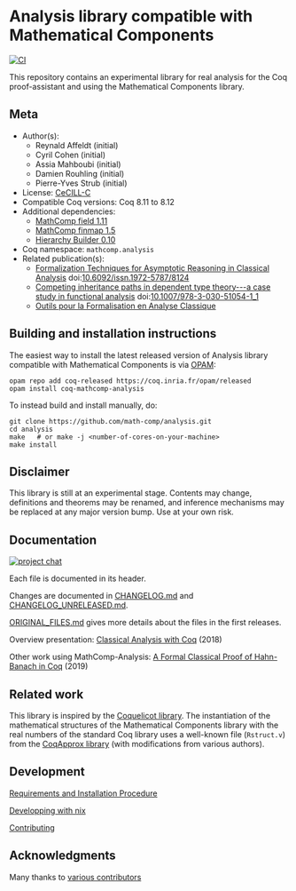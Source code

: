 # Analysis library compatible with Mathematical Components

[![CI][action-shield]][action-link]

[action-shield]: https://github.com/math-comp/analysis/workflows/CI/badge.svg?branch=master
[action-link]: https://github.com/math-comp/analysis/actions?query=workflow%3ACI




This repository contains an experimental library for real analysis for
the Coq proof-assistant and using the Mathematical Components library.

## Meta

- Author(s):
  - Reynald Affeldt (initial)
  - Cyril Cohen (initial)
  - Assia Mahboubi (initial)
  - Damien Rouhling (initial)
  - Pierre-Yves Strub (initial)
- License: [CeCILL-C](LICENSE)
- Compatible Coq versions: Coq 8.11 to 8.12
- Additional dependencies:
  - [MathComp field 1.11](https://math-comp.github.io)
  - [MathComp finmap 1.5](https://github.com/math-comp/finmap)
  - [Hierarchy Builder 0.10](https://github.com/math-comp/hierarchy-builder)
- Coq namespace: `mathcomp.analysis`
- Related publication(s):
  - [Formalization Techniques for Asymptotic Reasoning in Classical Analysis](https://jfr.unibo.it/article/view/8124) doi:[10.6092/issn.1972-5787/8124](https://doi.org/10.6092/issn.1972-5787/8124)
  - [Competing inheritance paths in dependent type theory---a case study in functional analysis](https://hal.inria.fr/hal-02463336) doi:[10.1007/978-3-030-51054-1_1](https://doi.org/10.1007/978-3-030-51054-1_1)
  - [Outils pour la Formalisation en Analyse Classique](http://www-sop.inria.fr/members/Damien.Rouhling/data/phd/thesis.pdf) 

## Building and installation instructions

The easiest way to install the latest released version of Analysis library compatible with Mathematical Components
is via [OPAM](https://opam.ocaml.org/doc/Install.html):

```shell
opam repo add coq-released https://coq.inria.fr/opam/released
opam install coq-mathcomp-analysis
```

To instead build and install manually, do:

``` shell
git clone https://github.com/math-comp/analysis.git
cd analysis
make   # or make -j <number-of-cores-on-your-machine> 
make install
```


## Disclaimer

This library is still at an experimental stage.  Contents may
change, definitions and theorems may be renamed, and inference
mechanisms may be replaced at any major version bump.  Use at your
own risk.

## Documentation

[![project chat](https://img.shields.io/badge/zulip-join_chat-brightgreen.svg)](https://coq.zulipchat.com/#narrow/stream/237666-math-comp-analysis)

Each file is documented in its header.

Changes are documented in [CHANGELOG.md](CHANGELOG.md) and
[CHANGELOG_UNRELEASED.md](CHANGELOG_UNRELEASED.md).

[ORIGINAL_FILES.md](ORIGINAL_FILES.md) gives more details about the
files in the first releases.

Overview presentation: [Classical Analysis with Coq](https://perso.crans.org/cohen/CoqWS2018.pdf) (2018)

Other work using MathComp-Analysis: [A Formal Classical Proof of Hahn-Banach in Coq](https://lipn.univ-paris13.fr/~kerjean/slides/slidesTYPES19.pdf) (2019)

## Related work

This library is inspired by the [Coquelicot library](http://coquelicot.saclay.inria.fr/).
The instantiation of the mathematical structures of the Mathematical Components library
with the real numbers of the standard Coq library uses a well-known file (`Rstruct.v`)
from the [CoqApprox library](http://tamadi.gforge.inria.fr/CoqApprox/) (with
modifications from various authors).

## Development

[Requirements and Installation Procedure](INSTALL.md)

[Developping with nix](NIX.md)

[Contributing](CONTRIBUTING.md)

## Acknowledgments

Many thanks to [various contributors](https://github.com/math-comp/analysis/graphs/contributors)

